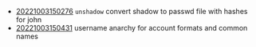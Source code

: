 - [20221003150276](/zet/20221003150276/README.md) `unshadow` convert shadow to passwd file with hashes for john
- [20221003150431](/zet/20221003150431/README.md) username anarchy for account formats and common names
